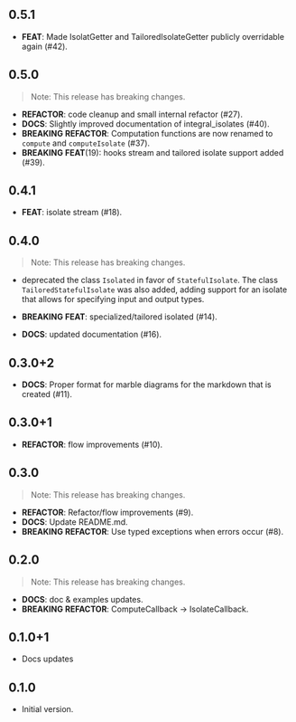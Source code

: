 ## 0.5.1

 - **FEAT**: Made IsolatGetter and TailoredIsolateGetter publicly overridable again (#42).

## 0.5.0

> Note: This release has breaking changes.

 - **REFACTOR**: code cleanup and small internal refactor (#27).
 - **DOCS**: Slightly improved documentation of integral_isolates (#40).
 - **BREAKING** **REFACTOR**: Computation functions are now renamed to `compute` and `computeIsolate` (#37).
 - **BREAKING** **FEAT**(19): hooks stream and tailored isolate support added (#39).

## 0.4.1

 - **FEAT**: isolate stream (#18).

## 0.4.0

> Note: This release has breaking changes.

 - deprecated the class `Isolated` in favor of `StatefulIsolate`. The class `TailoredStatefulIsolate` was also added, adding support for an isolate that allows for specifying input and output types.

 - **BREAKING** **FEAT**: specialized/tailored isolated (#14).
 - **DOCS**: updated documentation (#16).

## 0.3.0+2

 - **DOCS**: Proper format for marble diagrams for the markdown that is created (#11).

## 0.3.0+1

 - **REFACTOR**: flow improvements (#10).

## 0.3.0

> Note: This release has breaking changes.

 - **REFACTOR**: Refactor/flow improvements (#9).
 - **DOCS**: Update README.md.
 - **BREAKING** **REFACTOR**: Use typed exceptions when errors occur (#8).

## 0.2.0

> Note: This release has breaking changes.

 - **DOCS**: doc & examples updates.
 - **BREAKING** **REFACTOR**: ComputeCallback -> IsolateCallback.

## 0.1.0+1

- Docs updates

## 0.1.0

- Initial version.
